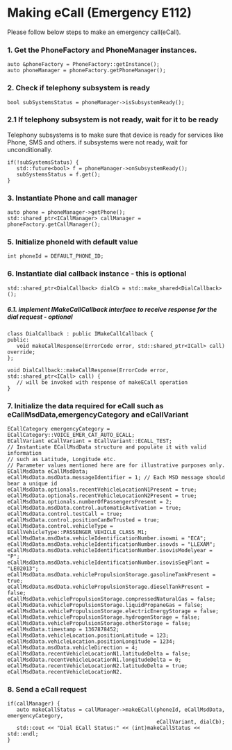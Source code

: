 # Making eCall (Emergency E112)

Please follow below steps to make an emergency call(eCall).

### 1. Get the PhoneFactory and PhoneManager instances.

   ~~~~~~{.cpp}
   auto &phoneFactory = PhoneFactory::getInstance();
   auto phoneManager = phoneFactory.getPhoneManager();
   ~~~~~~

### 2. Check if telephony subsystem is ready

   ~~~~~~{.cpp}
   bool subSystemsStatus = phoneManager->isSubsystemReady();
   ~~~~~~

### 2.1 If telephony subsystem is not ready, wait for it to be ready

Telephony subsystems is to make sure that device is ready for services like Phone, SMS
and others. if subsystems were not ready, wait for unconditionally.

   ~~~~~~{.cpp}
   if(!subSystemsStatus) {
      std::future<bool> f = phoneManager->onSubsystemReady();
      subSystemsStatus = f.get();
   }
   ~~~~~~

### 3. Instantiate Phone and call manager

   ~~~~~~{.cpp}
   auto phone = phoneManager->getPhone();
   std::shared_ptr<ICallManager> callManager = phoneFactory.getCallManager();
   ~~~~~~


### 5. Initialize phoneId with default value

   ~~~~~~{.cpp}
   int phoneId = DEFAULT_PHONE_ID;
   ~~~~~~

### 6. Instantiate dial callback instance - this is optional

   ~~~~~~{.cpp}
   std::shared_ptr<DialCallback> dialCb = std::make_shared<DialCallback> ();
   ~~~~~~


##### 6.1. implement IMakeCallCallback interface to receive response for the dial request - optional

   ~~~~~~{.cpp}
   class DialCallback : public IMakeCallCallback {
   public:
      void makeCallResponse(ErrorCode error, std::shared_ptr<ICall> call) override;
   };

   void DialCallback::makeCallResponse(ErrorCode error, std::shared_ptr<ICall> call) {
      // will be invoked with response of makeECall operation
   }
   ~~~~~~


### 7. Initialize the data required for eCall such as eCallMsdData,emergencyCategory and eCallVariant

   ~~~~~~{.cpp}
   ECallCategory emergencyCategory = ECallCategory::VOICE_EMER_CAT_AUTO_ECALL;
   ECallVariant eCallVariant = ECallVariant::ECALL_TEST;
   // Instantiate ECallMsdData structure and populate it with valid information
   // such as Latitude, Longitude etc.
   // Parameter values mentioned here are for illustrative purposes only.
   ECallMsdData eCallMsdData;
   eCallMsdData.msdData.messageIdentifier = 1; // Each MSD message should bear a unique id
   eCallMsdData.optionals.recentVehicleLocationN1Present = true;
   eCallMsdData.optionals.recentVehicleLocationN2Present = true;
   eCallMsdData.optionals.numberOfPassengersPresent = 2;
   eCallMsdData.msdData.control.automaticAvtivation = true;
   eCallMsdData.control.testCall = true;
   eCallMsdData.control.positionCanBeTrusted = true;
   eCallMsdData.control.vehicleType = ECallVehicleType::PASSENGER_VEHICLE_CLASS_M1;
   eCallMsdData.msdData.vehicleIdentificationNumber.isowmi = "ECA";
   eCallMsdData.msdData.vehicleIdentificationNumber.isovds = "LLEXAM";
   eCallMsdData.msdData.vehicleIdentificationNumber.isovisModelyear = "P";
   eCallMsdData.msdData.vehicleIdentificationNumber.isovisSeqPlant = "LE02013";
   eCallMsdData.msdData.vehiclePropulsionStorage.gasolineTankPresent = true;
   eCallMsdData.msdData.vehiclePropulsionStorage.dieselTankPresent = false;
   eCallMsdData.vehiclePropulsionStorage.compressedNaturalGas = false;
   eCallMsdData.vehiclePropulsionStorage.liquidPropaneGas = false;
   eCallMsdData.vehiclePropulsionStorage.electricEnergyStorage = false;
   eCallMsdData.vehiclePropulsionStorage.hydrogenStorage = false;
   eCallMsdData.vehiclePropulsionStorage.otherStorage = false;
   eCallMsdData.timestamp = 1367878452;
   eCallMsdData.vehicleLocation.positionLatitude = 123;
   eCallMsdData.vehicleLocation.positionLongitude = 1234;
   eCallMsdData.msdData.vehicleDirection = 4;
   eCallMsdData.recentVehicleLocationN1.latitudeDelta = false;
   eCallMsdData.recentVehicleLocationN1.longitudeDelta = 0;
   eCallMsdData.recentVehicleLocationN2.latitudeDelta = true;
   eCallMsdData.recentVehicleLocationN2.
   ~~~~~~

### 8. Send a eCall request

   ~~~~~~{.cpp}
   if(callManager) {
      auto makeCallStatus = callManager->makeECall(phoneId, eCallMsdData, emergencyCategory,
                                                   eCallVariant, dialCb);
      std::cout << "Dial ECall Status:" << (int)makeCallStatus << std::endl;
   }
   ~~~~~~
